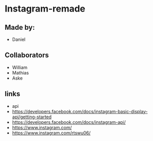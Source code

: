 # Instagram-remade

## Made by:
- Daniel

## Collaborators

- William
- Mathias
- Aske

## links

- api
- https://developers.facebook.com/docs/instagram-basic-display-api/getting-started
- https://developers.facebook.com/docs/instagram-api/
- https://www.instagram.com/
- https://www.instagram.com/rtswu06/

